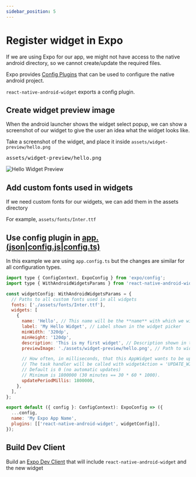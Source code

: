```yaml
---
sidebar_position: 5
---
```


# Register widget in Expo

If we are using Expo for our app, we might not have access to the native android directory, so we cannot create/update the required files.

Expo provides [Config Plugins](https://docs.expo.dev/guides/config-plugins/) that can be used to configure the native android project.

`react-native-android-widget` exports a config plugin.

## Create widget preview image

When the android launcher shows the widget select popup, we can show a screenshot of our widget to give the user an idea what the widget looks like.

Take a screenshot of the widget, and place it inside `assets/widget-preview/hello.png`

<pre>assets/widget-preview/hello.png</pre>

![Hello Widget Preview](/img/hello_preview.png)

## Add custom fonts used in widgets

If we need custom fonts for our widgets, we can add them in the assets directory

For example, `assets/fonts/Inter.ttf`

## Use config plugin in [app.(json|config.js|config.ts)](https://docs.expo.dev/workflow/configuration/)

In this example we are using `app.config.ts` but the changes are similar for all configuration types.

```js title="app.config.ts"
import type { ConfigContext, ExpoConfig } from 'expo/config';
import type { WithAndroidWidgetsParams } from 'react-native-android-widget';

const widgetConfig: WithAndroidWidgetsParams = {
  // Paths to all custom fonts used in all widgets
  fonts: ['./assets/fonts/Inter.ttf'],
  widgets: [
    {
      name: 'Hello', // This name will be the **name** with which we will reference our widget.
      label: 'My Hello Widget', // Label shown in the widget picker
      minWidth: '320dp',
      minHeight: '120dp',
      description: 'This is my first widget', // Description shown in the widget picker
      previewImage: './assets/widget-preview/hello.png', // Path to widget preview image

      // How often, in milliseconds, that this AppWidget wants to be updated.
      // The task handler will be called with widgetAction = 'UPDATE_WIDGET'.
      // Default is 0 (no automatic updates)
      // Minimum is 1800000 (30 minutes == 30 * 60 * 1000).
      updatePeriodMillis: 1800000,
    },
  ],
};

export default ({ config }: ConfigContext): ExpoConfig => ({
  ...config,
  name: 'My Expo App Name',
  plugins: [['react-native-android-widget', widgetConfig]],
});
```

## Build Dev Client

Build an [Expo Dev Client](https://docs.expo.dev/development/create-development-builds/) that will include `react-native-android-widget` and the new widget
